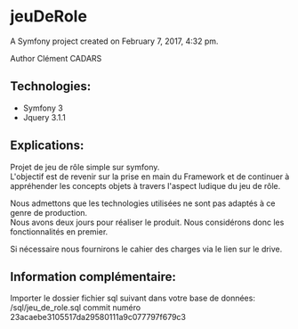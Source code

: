 jeuDeRole
=========

A Symfony project created on February 7, 2017, 4:32 pm.

Author Clément CADARS  
## Technologies:
* Symfony 3
* Jquery 3.1.1  

## Explications:
Projet de jeu de rôle simple sur symfony.  
L'objectif est de revenir sur la prise en main du Framework et de continuer à appréhender les concepts objets à travers l'aspect ludique du jeu de rôle.  
  
Nous admettons que les technologies utilisées ne sont pas adaptés à ce genre de production.  
Nous avons deux jours pour réaliser le produit. Nous considérons donc les fonctionnalités en premier.  

Si nécessaire nous fournirons le cahier des charges via le lien sur le drive.  

## Information complémentaire:  
Importer le dossier fichier sql suivant dans votre base de données:  
/sql/jeu_de_role.sql commit numéro 23acaebe3105517da29580111a9c077797f679c3
